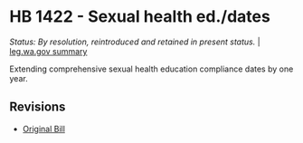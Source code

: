 # HB 1422 - Sexual health ed./dates
*Status: By resolution, reintroduced and retained in present status.* | [leg.wa.gov summary](https://app.leg.wa.gov/billsummary?BillNumber=1422&Year=2021)

Extending comprehensive sexual health education compliance dates by one year.

## Revisions
* [Original Bill](1/)